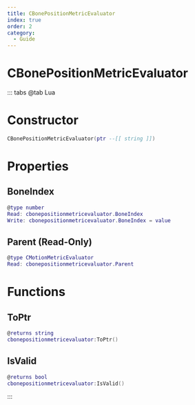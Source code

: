 ```yaml
---
title: CBonePositionMetricEvaluator
index: true
order: 2
category:
  - Guide
---
```


# CBonePositionMetricEvaluator

::: tabs
@tab Lua
# Constructor
```lua
CBonePositionMetricEvaluator(ptr --[[ string ]])
```
# Properties
## BoneIndex 
```lua
@type number
Read: cbonepositionmetricevaluator.BoneIndex
Write: cbonepositionmetricevaluator.BoneIndex = value
```
## Parent (Read-Only)
```lua
@type CMotionMetricEvaluator
Read: cbonepositionmetricevaluator.Parent
```
# Functions
## ToPtr
```lua
@returns string
cbonepositionmetricevaluator:ToPtr()
```
## IsValid
```lua
@returns bool
cbonepositionmetricevaluator:IsValid()
```

:::